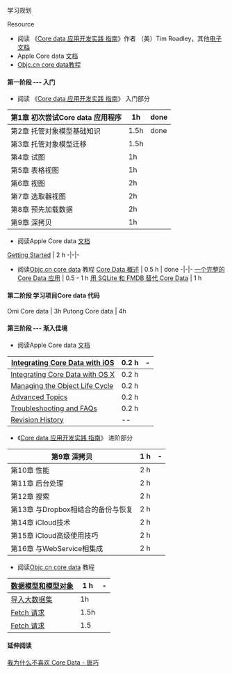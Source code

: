 

学习规划

Resource
* 阅读 《[Core data 应用开发实践 指南](https://pan.baidu.com/s/1INi1m23gX_WDD0MedN9b7Q)》作者 （美）Tim Roadley，其他[电子文档](https://yq.aliyun.com/articles/117610?spm=5176.10695662.1996646101.searchclickresult.64cb5966ecLMjk&do=login&accounttraceid=eb3e6867-ed7f-4368-920b-dd4b6e339fef)
* Apple Core data [文档](https://developer.apple.com/library/content/documentation/Cocoa/Conceptual/CoreData/)
* [Objc.cn core data教程](https://www.objccn.io/issues/)


#### 第一阶段 --- 入门
* 阅读 《[Core data 应用开发实践 指南](https://pan.baidu.com/s/1INi1m23gX_WDD0MedN9b7Q)》 入门部分

第1章 初次尝试Core data 应用程序 | 1h | done
-|-|-
第2章 托管对象模型基础知识 | 1.5h | done
第3章 托管对象模型迁移 | 1.5h
第4章 试图 | 1h 
第5章 表格视图 | 1h 
第6章 视图 | 2h 
第7章 选取器视图 | 2h 
第8章 预先加载数据 | 2h 
第9章 深拷贝 | 1h 

*  阅读Apple Core data [文档](https://developer.apple.com/library/content/documentation/Cocoa/Conceptual/CoreData/)

[Getting Started](https://developer.apple.com/library/content/documentation/Cocoa/Conceptual/CoreData/index.html#//apple_ref/doc/uid/TP40001075-CH2-SW1)  |  2 h
-|-|-

* 阅读[Objc.cn core data](https://www.objccn.io/issues/) 教程
[Core Data 概述](https://www.objccn.io/issue-4-1/) | 0.5 h | done
-|-|-
[一个完整的 Core Data 应用](https://www.objccn.io/issue-4-2/) | 0.5 - 1 h
[用 SQLite 和 FMDB 替代 Core Data](https://www.objccn.io/issue-4-3/) | 1 h

#### 第二阶段  学习项目Core data 代码

Omi Core data | 3h
Putong Core data | 4h

#### 第三阶段 --- 渐入佳境
* 阅读Apple Core data [文档](https://developer.apple.com/library/content/documentation/Cocoa/Conceptual/CoreData/)

[Integrating Core Data with iOS](https://developer.apple.com/library/content/documentation/Cocoa/Conceptual/CoreData/nsfetchedresultscontroller.html#//apple_ref/doc/uid/TP40001075-CH8-SW1) | 0.2 h | -
-|-|-
[Integrating Core Data with OS X](https://developer.apple.com/library/content/documentation/Cocoa/Conceptual/CoreData/CocoaBindings.html#//apple_ref/doc/uid/TP40001075-CH12-SW1) | 0.2 h
[Managing the Object Life Cycle](https://developer.apple.com/library/content/documentation/Cocoa/Conceptual/CoreData/MO_Lifecycle.html#//apple_ref/doc/uid/TP40001075-CH31-SW1) | 0.2 h
[Advanced Topics](https://developer.apple.com/library/content/documentation/Cocoa/Conceptual/CoreData/ChangeManagement.html#//apple_ref/doc/uid/TP40001075-CH22-SW1) | 0.2 h
[Troubleshooting and FAQs](https://developer.apple.com/library/content/documentation/Cocoa/Conceptual/CoreData/TroubleshootingCoreData.html#//apple_ref/doc/uid/TP40001075-CH26-SW1) | 0.2 h
[Revision History](https://developer.apple.com/library/content/documentation/Cocoa/Conceptual/CoreData/RevisionHistory.html#//apple_ref/doc/uid/TP40003204-SW1) | --


* 《[Core data 应用开发实践 指南](https://pan.baidu.com/s/1INi1m23gX_WDD0MedN9b7Q)》 进阶部分

第9章 深拷贝 | 1 h | -
-|-|-
第10章 性能 | 2 h
第11章 后台处理 | 2 h
第12章 搜索 | 2 h
第13章 与Dropbox相结合的备份与恢复 | 2 h
第14章 iCloud技术 | 2 h
第15章 iCloud高级使用技巧 | 2 h
第16章 与WebService相集成 | 2 h

* 阅读[Objc.cn core data](https://www.objccn.io/issues/) 教程

[数据模型和模型对象](https://www.objccn.io/issue-4-4/) | 1 h | -
-|-|-
[导入大数据集](https://www.objccn.io/issue-4-5/) | 1h
[Fetch 请求](https://www.objccn.io/issue-4-6/) | 1.5h
[Fetch 请求](https://www.objccn.io/issue-4-6/) | 1.5


#### 延伸阅读
[我为什么不喜欢 Core Data - 唐巧](http://blog.devtang.com/2016/08/04/i-do-not-like-core-data/)


